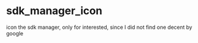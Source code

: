 # sdk_manager_icon

icon the sdk manager, only for interested, since I did not find one decent by google


